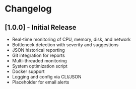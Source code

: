 # Changelog

## [1.0.0] - Initial Release

- Real-time monitoring of CPU, memory, disk, and network
- Bottleneck detection with severity and suggestions
- JSON historical reporting
- Git integration for reports
- Multi-threaded monitoring
- System optimization script
- Docker support
- Logging and config via CLI/JSON
- Placeholder for email alerts 